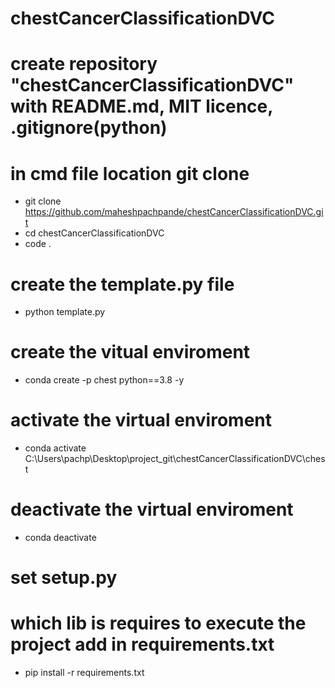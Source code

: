 # chestCancerClassificationDVC

# create repository "chestCancerClassificationDVC" with README.md, MIT licence, .gitignore(python)
# in cmd file location git clone
- git clone https://github.com/maheshpachpande/chestCancerClassificationDVC.git
- cd chestCancerClassificationDVC
- code . 
# create the template.py file
- python template.py
# create the vitual enviroment
- conda create -p chest python==3.8 -y
# activate the virtual enviroment
- conda activate C:\Users\pachp\Desktop\project_git\chestCancerClassificationDVC\chest
# deactivate the virtual enviroment
- conda deactivate
# set setup.py
# which lib is requires to execute the project add in requirements.txt
- pip install -r requirements.txt
